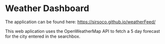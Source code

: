 # Weather Dashboard

The application can be found here:  https://sirsoco.github.io/weatherFeed/

This web aplication uses the OpenWeatherMap API to fetch a 5 day forecast for the city entered in the searchbox.
